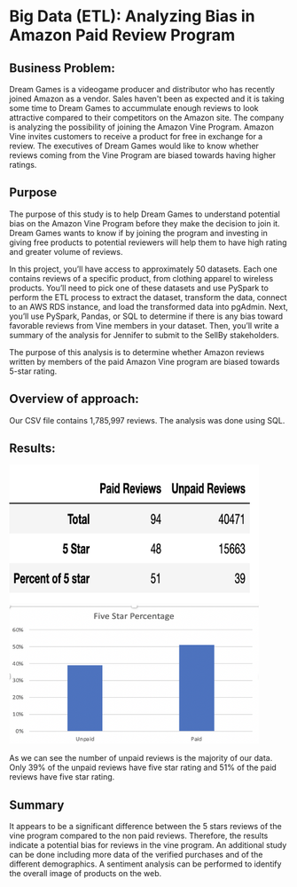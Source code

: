 # Big Data (ETL): Analyzing Bias in Amazon Paid Review Program

## Business Problem:

Dream Games is a videogame producer and distributor who has recently joined Amazon as a vendor.  Sales haven't been as expected and it is taking some time to Dream Games to accummulate enough reviews to look attractive compared to their competitors on the Amazon site.  The company is analyzing the possibility of joining the Amazon Vine Program. Amazon Vine invites customers to receive a product for free in exchange for a review. The executives of Dream Games would like to know whether reviews coming from the Vine Program are biased towards having higher ratings.


## Purpose

The purpose of this study is to help Dream Games to understand potential bias on the Amazon Vine Program before they make the decision to join it.  Dream Games wants to know if by joining the program and investing in giving free products to potential reviewers will help them to have high rating and greater volume of reviews.


In this project, you’ll have access to approximately 50 datasets. Each one contains reviews of a specific product, from clothing apparel to wireless products. You’ll need to pick one of these datasets and use PySpark to perform the ETL process to extract the dataset, transform the data, connect to an AWS RDS instance, and load the transformed data into pgAdmin. Next, you’ll use PySpark, Pandas, or SQL to determine if there is any bias toward favorable reviews from Vine members in your dataset. Then, you’ll write a summary of the analysis for Jennifer to submit to the SellBy stakeholders.



The purpose of this analysis is to determine whether Amazon reviews written by members of the paid Amazon Vine program are biased towards 5-star rating.

## Overview of approach:

Our CSV file contains 1,785,997 reviews.  The analysis was done using SQL.

## Results: 

<img src="https://github.com/NataliaVelasquez18/Amazon-Reviews-ETL/blob/main/Resources/reviews_results.png" width="450" height="250" />

<img src="https://github.com/NataliaVelasquez18/Amazon-Reviews-ETL/blob/main/Resources/reviews.png" width="450" height="250" />


As we can see the number of unpaid reviews is the majority of our data.  Only 39% of the unpaid reviews have five star rating and 51% of the paid reviews have five star rating.


## Summary 

It appears to be a significant difference between the 5 stars reviews of the vine program compared to the non paid reviews.  Therefore, the results indicate a potential bias for reviews in the vine program.  An additional study can be done including more data of the verified purchases and of the different demographics. A sentiment analysis can be performed to identify the overall image of products on the web.
